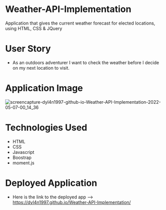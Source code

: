 # Weather-API-Implementation
Application that gives the current weather forecast for elected locations, using HTML, CSS & JQuery

# User Story

- As an outdoors adventurer I want to check the weather before I decide on my next location to visit.

# Application Image

![screencapture-dyl4n1997-github-io-Weather-API-Implementation-2022-05-07-00_14_36](https://user-images.githubusercontent.com/82978161/167226941-ce0678c7-3efa-4425-bf07-544858439106.png)

# Technologies Used

- HTML
- CSS 
- Javascript
- Boostrap
- moment.js

# Deployed Application

- Here is the link to the deployed app --> https://dyl4n1997.github.io/Weather-API-Implementation/
